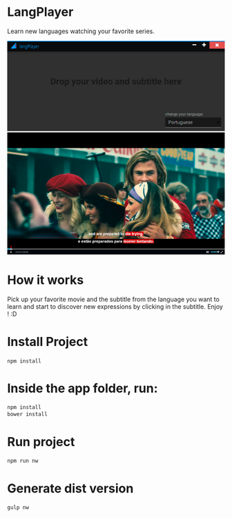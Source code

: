 # LangPlayer
Learn new languages watching your favorite series.

![alt tag](https://raw.githubusercontent.com/renanvalentin/LangPlayer/master/docs/screenshots/player.png)
![alt tag](https://raw.githubusercontent.com/renanvalentin/LangPlayer/master/docs/screenshots/02.png)

# How it works
Pick up your favorite movie and the subtitle from the language you want to learn and start to discover new expressions by clicking in the subtitle. Enjoy ! :D

# Install Project

    npm install
    
# Inside the app folder, run:
    npm install
    bower install

# Run project

    npm run nw

# Generate dist version

    gulp nw
